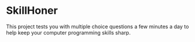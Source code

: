 SkillHoner
==========

This project tests you with multiple choice questions a few minutes a day to help keep your computer programming skills sharp.